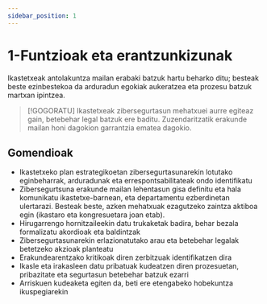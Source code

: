 ```yaml
---
sidebar_position: 1
---
```


# 1-Funtzioak eta erantzunkizunak

Ikastetxeak antolakuntza mailan erabaki batzuk hartu beharko ditu; besteak beste ezinbestekoa da arduradun egokiak aukeratzea eta prozesu batzuk martxan ipintzea.

> [!GOGORATU]
> Ikastetxeak zibersegurtasun mehatxuei aurre egiteaz gain, betebehar legal batzuk ere baditu. Zuzendaritzatik erakunde mailan honi dagokion garrantzia ematea dagokio.
## Gomendioak
- Ikastetxeko plan estrategikoetan zibersegurtasunarekin lotutako eginbeharrak, arduradunak eta errespontsabilitateak ondo identifikatu
- Zibersegurtsuna erakunde mailan lehentasun gisa definitu eta hala komunikatu ikastetxe-barnean, eta departamentu ezberdinetan ulertarazi. Besteak beste, azken mehatxuak ezagutzeko zaintza aktiboa egin (ikastaro eta kongresuetara joan etab).
- Hirugarrengo hornitzaileekin datu trukaketak badira, behar bezala formalizatu akordioak eta baldintzak
- Zibersegurtasunarekin erlazionatutako arau eta betebehar legalak betetzeko akzioak planteatu
- Erakundearentzako kritikoak diren zerbitzuak identifikatzen dira
- Ikasle eta irakasleen datu pribatuak kudeatzen diren prozesuetan, pribazitate eta segurtasun betebehar batzuk ezarri
- Arriskuen kudeaketa egiten da, beti ere etengabeko hobekuntza ikuspegiarekin